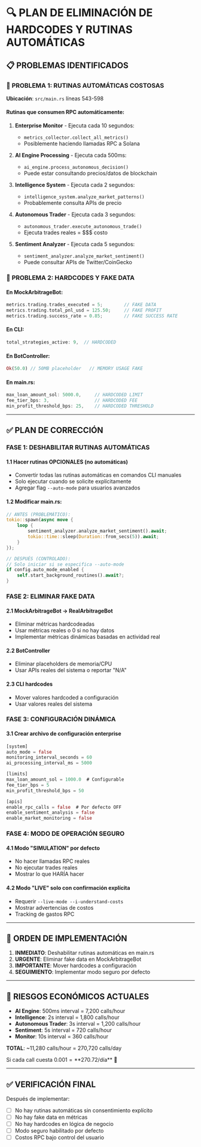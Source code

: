 # 🔍 PLAN DE ELIMINACIÓN DE HARDCODES Y RUTINAS AUTOMÁTICAS

## 📋 **PROBLEMAS IDENTIFICADOS**

### 🚨 **PROBLEMA 1: RUTINAS AUTOMÁTICAS COSTOSAS**

**Ubicación**: `src/main.rs` líneas 543-598

#### Rutinas que consumen RPC automáticamente:
1. **Enterprise Monitor** - Ejecuta cada 10 segundos:
   - `metrics_collector.collect_all_metrics()` 
   - Posiblemente haciendo llamadas RPC a Solana

2. **AI Engine Processing** - Ejecuta cada 500ms:
   - `ai_engine.process_autonomous_decision()`
   - Puede estar consultando precios/datos de blockchain

3. **Intelligence System** - Ejecuta cada 2 segundos:
   - `intelligence_system.analyze_market_patterns()`
   - Probablemente consulta APIs de precio

4. **Autonomous Trader** - Ejecuta cada 3 segundos:
   - `autonomous_trader.execute_autonomous_trade()`
   - Ejecuta trades reales = $$$ costo

5. **Sentiment Analyzer** - Ejecuta cada 5 segundos:
   - `sentiment_analyzer.analyze_market_sentiment()`
   - Puede consultar APIs de Twitter/CoinGecko

### 🚨 **PROBLEMA 2: HARDCODES Y FAKE DATA**

#### En MockArbitrageBot:
```rust
metrics.trading.trades_executed = 5;        // FAKE DATA
metrics.trading.total_pnl_usd = 125.50;     // FAKE PROFIT
metrics.trading.success_rate = 0.85;        // FAKE SUCCESS RATE
```

#### En CLI:
```rust
total_strategies_active: 9,  // HARDCODED
```

#### En BotController:
```rust
Ok(50.0) // 50MB placeholder   // MEMORY USAGE FAKE
```

#### En main.rs:
```rust
max_loan_amount_sol: 5000.0,     // HARDCODED LIMIT
fee_tier_bps: 3,                 // HARDCODED FEE
min_profit_threshold_bps: 25,    // HARDCODED THRESHOLD
```

---

## ✅ **PLAN DE CORRECCIÓN**

### **FASE 1: DESHABILITAR RUTINAS AUTOMÁTICAS**

#### 1.1 Hacer rutinas OPCIONALES (no automáticas)
- Convertir todas las rutinas automáticas en comandos CLI manuales
- Solo ejecutar cuando se solicite explícitamente
- Agregar flag `--auto-mode` para usuarios avanzados

#### 1.2 Modificar main.rs:
```rust
// ANTES (PROBLEMÁTICO):
tokio::spawn(async move {
    loop {
        sentiment_analyzer.analyze_market_sentiment().await;
        tokio::time::sleep(Duration::from_secs(5)).await;
    }
});

// DESPUÉS (CONTROLADO):
// Solo iniciar si se especifica --auto-mode
if config.auto_mode_enabled {
    self.start_background_routines().await?;
}
```

### **FASE 2: ELIMINAR FAKE DATA**

#### 2.1 MockArbitrageBot → RealArbitrageBot
- Eliminar métricas hardcodeadas
- Usar métricas reales o 0 si no hay datos
- Implementar métricas dinámicas basadas en actividad real

#### 2.2 BotController
- Eliminar placeholders de memoria/CPU
- Usar APIs reales del sistema o reportar "N/A"

#### 2.3 CLI hardcodes
- Mover valores hardcoded a configuración
- Usar valores reales del sistema

### **FASE 3: CONFIGURACIÓN DINÁMICA**

#### 3.1 Crear archivo de configuración enterprise
```rust
[system]
auto_mode = false
monitoring_interval_seconds = 60
ai_processing_interval_ms = 5000

[limits]
max_loan_amount_sol = 1000.0  # Configurable
fee_tier_bps = 5
min_profit_threshold_bps = 50

[apis]
enable_rpc_calls = false  # Por defecto OFF
enable_sentiment_analysis = false
enable_market_monitoring = false
```

### **FASE 4: MODO DE OPERACIÓN SEGURO**

#### 4.1 Modo "SIMULATION" por defecto
- No hacer llamadas RPC reales
- No ejecutar trades reales
- Mostrar lo que HARÍA hacer

#### 4.2 Modo "LIVE" solo con confirmación explícita
- Requerir `--live-mode --i-understand-costs`
- Mostrar advertencias de costos
- Tracking de gastos RPC

---

## 🎯 **ORDEN DE IMPLEMENTACIÓN**

1. **INMEDIATO**: Deshabilitar rutinas automáticas en main.rs
2. **URGENTE**: Eliminar fake data en MockArbitrageBot
3. **IMPORTANTE**: Mover hardcodes a configuración
4. **SEGUIMIENTO**: Implementar modo seguro por defecto

---

## 🚨 **RIESGOS ECONÓMICOS ACTUALES**

- **AI Engine**: 500ms interval = 7,200 calls/hour
- **Intelligence**: 2s interval = 1,800 calls/hour  
- **Autonomous Trader**: 3s interval = 1,200 calls/hour
- **Sentiment**: 5s interval = 720 calls/hour
- **Monitor**: 10s interval = 360 calls/hour

**TOTAL**: ~11,280 calls/hour = 270,720 calls/day

Si cada call cuesta $0.001 = **$270.72/día** 🚨

---

## ✅ **VERIFICACIÓN FINAL**

Después de implementar:
- [ ] No hay rutinas automáticas sin consentimiento explícito
- [ ] No hay fake data en métricas
- [ ] No hay hardcodes en lógica de negocio
- [ ] Modo seguro habilitado por defecto
- [ ] Costos RPC bajo control del usuario
